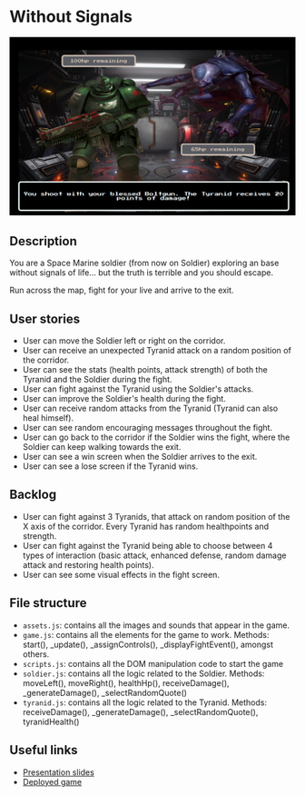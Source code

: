 # Without Signals <!--Posible name-->

[<img src="./images/game_preview.png">]()

## Description

You are a Space Marine soldier (from now on Soldier) exploring an base without signals of life... but the truth is terrible and you should escape.

Run across the map, fight for your live and arrive to the exit.

## User stories

- User can move the Soldier left or right on the corridor.
- User can receive an unexpected Tyranid attack on a random position of the corridor.
- User can see the stats (health points, attack strength) of both the Tyranid and the Soldier during the fight.
- User can fight against the Tyranid using the Soldier's attacks.
- User can improve the Soldier's health during the fight.
- User can receive random attacks from the Tyranid (Tyranid can also heal himself).
- User can see random encouraging messages throughout the fight.
- User can go back to the corridor if the Soldier wins the fight, where the Soldier can keep walking towards the exit.
- User can see a win screen when the Soldier arrives to the exit.
- User can see a lose screen if the Tyranid wins.

## Backlog

- User can fight against 3 Tyranids, that attack on random position of the X axis of the corridor. Every Tyranid has random healthpoints and strength.
- User can fight against the Tyranid being able to choose between 4 types of interaction (basic attack, enhanced defense, random damage attack and restoring health points).
- User can see some visual effects in the fight screen.

## File structure

- <code>assets.js</code>: contains all the images and sounds that appear in the game.
- <code>game.js</code>: contains all the elements for the game to work. Methods: start(), \_update(), \_assignControls(), \_displayFightEvent(), amongst others.
- <code>scripts.js</code>: contains all the DOM manipulation code to start the game
- <code>soldier.js</code>: contains all the logic related to the Soldier. Methods: moveLeft(), moveRight(), healthHp(), receiveDamage(), \_generateDamage(), \_selectRandomQuote()
- <code>tyranid.js</code>: contains all the logic related to the Tyranid. Methods: receiveDamage(), \_generateDamage(), \_selectRandomQuote(), tyranidHealth()

## Useful links

<!-- When you finish, add these links and commit -->

- [Presentation slides](https://slides.com/albertovalenzuelamunoz/without-signals)
- [Deployed game](https://avalen28.github.io/Without-Signals-game/)
